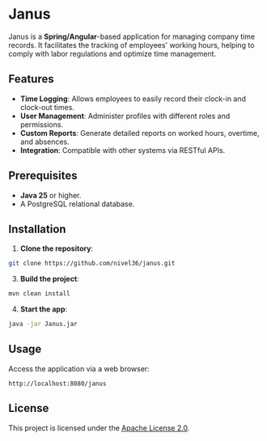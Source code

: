 # Janus

Janus is a **Spring/Angular**-based application for managing company time records. It facilitates the tracking of employees' working hours, helping to comply with labor regulations and optimize time management.

## Features

- **Time Logging**: Allows employees to easily record their clock-in and clock-out times.
- **User Management**: Administer profiles with different roles and permissions.
- **Custom Reports**: Generate detailed reports on worked hours, overtime, and absences.
- **Integration**: Compatible with other systems via RESTful APIs.

## Prerequisites

- **Java 25** or higher.
- A PostgreSQL relational database.

## Installation

1. **Clone the repository**:

```bash
git clone https://github.com/nivel36/janus.git
```

3. **Build the project**:

```bash
mvn clean install
```

4. **Start the app**:

```bash
java -jar Janus.jar
```

## Usage

Access the application via a web browser:

```
http://localhost:8080/janus
```

## License

This project is licensed under the [Apache License 2.0](LICENSE).
